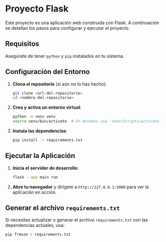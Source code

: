 # Proyecto Flask

Este proyecto es una aplicación web construida con Flask. A continuación se detallan los pasos para configurar y ejecutar el proyecto.

## Requisitos

Asegúrate de tener `python` y `pip` instalados en tu sistema.

## Configuración del Entorno

1. **Clona el repositorio** (si aún no lo has hecho):

    ```bash
    git clone <url-del-repositorio>
    cd <nombre-del-repositorio>
    ```

2. **Crea y activa un entorno virtual**:

    ```bash
    python -m venv venv
    source venv/bin/activate  # En Windows usa `venv\Scripts\activate`
    ```

3. **Instala las dependencias**:

    ```bash
    pip install -r requirements.txt
    ```

## Ejecutar la Aplicación

1. **Inicia el servidor de desarrollo**:

    ```bash
    flask --app main run
    ```

2. **Abre tu navegador** y dirígete a `http://127.0.0.1:5000` para ver la aplicación en acción.

## Generar el archivo `requirements.txt`

Si necesitas actualizar o generar el archivo `requirements.txt` con las dependencias actuales, usa:

```bash
pip freeze > requirements.txt

